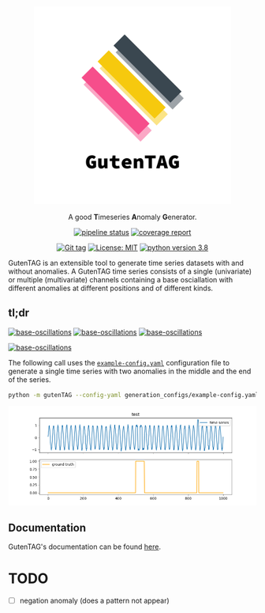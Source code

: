<div align="center">
    <img width="400px" src="./logo_transparent.png" alt="TimeEval logo"/>
    <p>
    A good <strong>T</strong>imeseries <strong>A</strong>nomaly <strong>G</strong>enerator.
    </p>

[![pipeline status](https://gitlab.hpi.de/akita/guten-tag/badges/main/pipeline.svg)](https://gitlab.hpi.de/akita/guten-tag/-/commits/main)
[![coverage report](https://gitlab.hpi.de/akita/guten-tag/badges/main/coverage.svg)](https://gitlab.hpi.de/akita/guten-tag/-/commits/main)

[![Git tag](https://img.shields.io/badge/tag-0.1.0-blue)](setup.py)
[![License: MIT](https://img.shields.io/badge/License-MIT-yellow.svg)](https://opensource.org/licenses/MIT)
[![python version 3.8](https://img.shields.io/badge/python-3.8-blue)](setup.py)

</div>

GutenTAG is an extensible tool to generate time series datasets with and without anomalies.
A GutenTAG time series consists of a single (univariate) or multiple (multivariate) channels containing a base osciallation with different anomalies at different positions and of different kinds.

## tl;dr

[![base-oscillations](https://img.shields.io/badge/base_oscillations-8-3a4750?style=for-the-badge)](./doc/introduction/base-oscillations.md)
[![base-oscillations](https://img.shields.io/badge/anomaly_types-11-f6c90b?style=for-the-badge)](./doc/introduction/anomaly-types.md)
[![base-oscillations](https://img.shields.io/badge/add--ons-1-f64e8b?style=for-the-badge)](./doc/advanced-features.md)

[![base-oscillations](https://img.shields.io/badge/easy_config-YAML-3a4750?style=for-the-badge)](./doc/usage.md)

The following call uses the [`example-config.yaml`](generation_configs/example-config.yaml) configuration file to generate a single time series with two anomalies in the middle and the end of the series.

```bash
python -m gutenTAG --config-yaml generation_configs/example-config.yaml --seed 11 --no-save --plot
```

![Example unsupervised time series with two anomalies](example-ts.png)

## Documentation

GutenTAG's documentation can be found [here](doc/index.md).


# TODO

- [ ] negation anomaly (does a pattern not appear)
